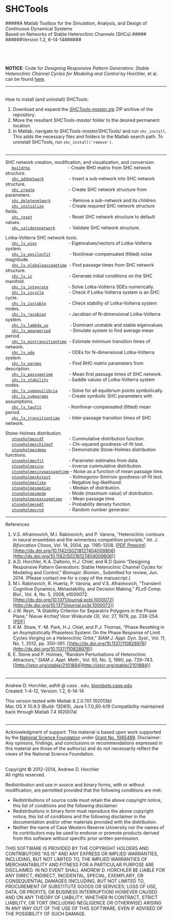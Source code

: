 SHCTools
========
#####A Matlab Toolbox for the Simulation, Analysis, and Design of Continuous Dynamical Systems Based&nbsp;on&nbsp;Networks&nbsp;of&nbsp;Stable&nbsp;Heteroclinic&nbsp;Channels&nbsp;(SHCs).#####
######Version 1.2, 6-14-14######

&nbsp;  
--------

**NOTICE**: Code for *Designing Responsive Pattern Generators: Stable Heteroclinic Channel Cycles for Modeling and Control* by Horchler, et al. can be found [here](https://github.com/horchler/SHCTools/tree/SHC-Design-Paper).

--------

&nbsp;  
How to install (and uninstall) SHCTools:  
 1. Download and expand the *[SHCTools-master.zip](https://github.com/horchler/SHCTools/archive/master.zip)* ZIP archive of the repository.  
 2. Move the resultant *SHCTools-master* folder to the desired permanent location.  
 3. In Matlab, navigate to *SHCTools-master/SHCTools/* and run ```shc_install```. This adds the necessary files and folders to the Matlab search path. To uninstall SHCTools, run ```shc_install('remove')```.  
&nbsp;  

--------

SHC network creation, modification, and visualization, and conversion.  
&nbsp;&nbsp;&nbsp;&nbsp;&nbsp;[```buildrho```](https://github.com/horchler/SHCTools/blob/master/SHCTools/buildrho.m)&nbsp;&nbsp;&nbsp;&nbsp;&nbsp;&nbsp;&nbsp;&nbsp;&nbsp;&nbsp;&nbsp;&nbsp;&nbsp;&nbsp;&nbsp;&nbsp;&nbsp;&nbsp;&nbsp;&nbsp;&nbsp;&nbsp;&nbsp;&nbsp;&nbsp;&nbsp;&nbsp;&nbsp;&nbsp;&nbsp;- Create RHO matrix from SHC network structure.  
&nbsp;&nbsp;&nbsp;&nbsp;&nbsp;[```shc_addnetwork```](https://github.com/horchler/SHCTools/blob/master/SHCTools/shc_addnetwork.m)&nbsp;&nbsp;&nbsp;&nbsp;&nbsp;&nbsp;&nbsp;&nbsp;&nbsp;&nbsp;&nbsp;&nbsp;&nbsp;&nbsp;&nbsp;&nbsp;&nbsp;&nbsp;&nbsp;&nbsp;- Insert a sub-network into SHC network structure.  
&nbsp;&nbsp;&nbsp;&nbsp;&nbsp;[```shc_create```](https://github.com/horchler/SHCTools/blob/master/SHCTools/shc_create.m)&nbsp;&nbsp;&nbsp;&nbsp;&nbsp;&nbsp;&nbsp;&nbsp;&nbsp;&nbsp;&nbsp;&nbsp;&nbsp;&nbsp;&nbsp;&nbsp;&nbsp;&nbsp;&nbsp;&nbsp;&nbsp;&nbsp;&nbsp;&nbsp;&nbsp;&nbsp;&nbsp;- Create SHC network structure from parameters.  
&nbsp;&nbsp;&nbsp;&nbsp;&nbsp;[```shc_deletenetwork```](https://github.com/horchler/SHCTools/blob/master/SHCTools/shc_deletenetwork.m)&nbsp;&nbsp;&nbsp;&nbsp;&nbsp;&nbsp;&nbsp;&nbsp;&nbsp;&nbsp;&nbsp;&nbsp;&nbsp;&nbsp;&nbsp;- Remove a sub-network and its children.  
&nbsp;&nbsp;&nbsp;&nbsp;&nbsp;[```shc_initialize```](https://github.com/horchler/SHCTools/blob/master/SHCTools/shc_initialize.m)&nbsp;&nbsp;&nbsp;&nbsp;&nbsp;&nbsp;&nbsp;&nbsp;&nbsp;&nbsp;&nbsp;&nbsp;&nbsp;&nbsp;&nbsp;&nbsp;&nbsp;&nbsp;&nbsp;&nbsp;- Create required SHC network structure fields.  
&nbsp;&nbsp;&nbsp;&nbsp;&nbsp;[```shc_reset```](https://github.com/horchler/SHCTools/blob/master/SHCTools/shc_reset.m)&nbsp;&nbsp;&nbsp;&nbsp;&nbsp;&nbsp;&nbsp;&nbsp;&nbsp;&nbsp;&nbsp;&nbsp;&nbsp;&nbsp;&nbsp;&nbsp;&nbsp;&nbsp;&nbsp;&nbsp;&nbsp;&nbsp;&nbsp;&nbsp;&nbsp;&nbsp;&nbsp;&nbsp;&nbsp;- Reset SHC network structure to default values.  
&nbsp;&nbsp;&nbsp;&nbsp;&nbsp;[```shc_validatenetwork```](https://github.com/horchler/SHCTools/blob/master/SHCTools/shc_validatenetwork.m)&nbsp;&nbsp;&nbsp;&nbsp;&nbsp;&nbsp;&nbsp;&nbsp;&nbsp;&nbsp;&nbsp;- Validate SHC network structure.

Lotka-Volterra SHC network tools.  
&nbsp;&nbsp;&nbsp;&nbsp;&nbsp;[```shc_lv_eigs```](https://github.com/horchler/SHCTools/blob/master/SHCTools/shc_lv_eigs.m)&nbsp;&nbsp;&nbsp;&nbsp;&nbsp;&nbsp;&nbsp;&nbsp;&nbsp;&nbsp;&nbsp;&nbsp;&nbsp;&nbsp;&nbsp;&nbsp;&nbsp;&nbsp;&nbsp;&nbsp;&nbsp;&nbsp;&nbsp;&nbsp;&nbsp;- Eigenvalues/vectors of Lotka-Volterra system.  
&nbsp;&nbsp;&nbsp;&nbsp;&nbsp;[```shc_lv_epsilonfit```](https://github.com/horchler/SHCTools/blob/master/SHCTools/shc_lv_epsilonfit.m)&nbsp;&nbsp;&nbsp;&nbsp;&nbsp;&nbsp;&nbsp;&nbsp;&nbsp;&nbsp;&nbsp;&nbsp;&nbsp;&nbsp;&nbsp;- Nonlinear-compensated (fitted) noise magnitude.  
&nbsp;&nbsp;&nbsp;&nbsp;&nbsp;[```shc_lv_globalpassagetime```](https://github.com/horchler/SHCTools/blob/master/SHCTools/shc_lv_globalpassagetime.m)&nbsp;&nbsp;- Find passage times from SHC network structure.  
&nbsp;&nbsp;&nbsp;&nbsp;&nbsp;[```shc_lv_ic```](https://github.com/horchler/SHCTools/blob/master/SHCTools/shc_lv_ic.m)&nbsp;&nbsp;&nbsp;&nbsp;&nbsp;&nbsp;&nbsp;&nbsp;&nbsp;&nbsp;&nbsp;&nbsp;&nbsp;&nbsp;&nbsp;&nbsp;&nbsp;&nbsp;&nbsp;&nbsp;&nbsp;&nbsp;&nbsp;&nbsp;&nbsp;&nbsp;&nbsp;&nbsp;&nbsp;- Generate initial conditions on the SHC manifold.  
&nbsp;&nbsp;&nbsp;&nbsp;&nbsp;[```shc_lv_integrate```](https://github.com/horchler/SHCTools/blob/master/SHCTools/shc_lv_integrate.m)&nbsp;&nbsp;&nbsp;&nbsp;&nbsp;&nbsp;&nbsp;&nbsp;&nbsp;&nbsp;&nbsp;&nbsp;&nbsp;&nbsp;&nbsp;&nbsp;- Solve Lotka-Volterra SDEs numerically.  
&nbsp;&nbsp;&nbsp;&nbsp;&nbsp;[```shc_lv_iscycle```](https://github.com/horchler/SHCTools/blob/master/SHCTools/shc_lv_iscycle.m)&nbsp;&nbsp;&nbsp;&nbsp;&nbsp;&nbsp;&nbsp;&nbsp;&nbsp;&nbsp;&nbsp;&nbsp;&nbsp;&nbsp;&nbsp;&nbsp;&nbsp;&nbsp;&nbsp;&nbsp;- Check if Lotka-Volterra system is an SHC cycle.  
&nbsp;&nbsp;&nbsp;&nbsp;&nbsp;[```shc_lv_isstable```](https://github.com/horchler/SHCTools/blob/master/SHCTools/shc_lv_isstable.m)&nbsp;&nbsp;&nbsp;&nbsp;&nbsp;&nbsp;&nbsp;&nbsp;&nbsp;&nbsp;&nbsp;&nbsp;&nbsp;&nbsp;&nbsp;&nbsp;&nbsp;&nbsp;- Check stability of Lotka-Volterra system nodes.  
&nbsp;&nbsp;&nbsp;&nbsp;&nbsp;[```shc_lv_jacobian```](https://github.com/horchler/SHCTools/blob/master/SHCTools/shc_lv_jacobian.m)&nbsp;&nbsp;&nbsp;&nbsp;&nbsp;&nbsp;&nbsp;&nbsp;&nbsp;&nbsp;&nbsp;&nbsp;&nbsp;&nbsp;&nbsp;&nbsp;&nbsp;&nbsp;- Jacobian of N-dimensional Lotka-Volterra system.  
&nbsp;&nbsp;&nbsp;&nbsp;&nbsp;[```shc_lv_lambda_us```](https://github.com/horchler/SHCTools/blob/master/SHCTools/shc_lv_lambda_us.m)&nbsp;&nbsp;&nbsp;&nbsp;&nbsp;&nbsp;&nbsp;&nbsp;&nbsp;&nbsp;&nbsp;&nbsp;&nbsp;&nbsp;&nbsp;&nbsp;&nbsp;- Dominant unstable and stable eigenvalues.  
&nbsp;&nbsp;&nbsp;&nbsp;&nbsp;[```shc_lv_meanperiod```](https://github.com/horchler/SHCTools/blob/master/SHCTools/shc_lv_meanperiod.m)&nbsp;&nbsp;&nbsp;&nbsp;&nbsp;&nbsp;&nbsp;&nbsp;&nbsp;&nbsp;&nbsp;&nbsp;&nbsp;&nbsp;&nbsp;- Simulate system to find average mean period.  
&nbsp;&nbsp;&nbsp;&nbsp;&nbsp;[```shc_lv_mintransitiontime```](https://github.com/horchler/SHCTools/blob/master/SHCTools/shc_lv_mintransitiontime.m)&nbsp;&nbsp;- Estimate minimum transition times of network.  
&nbsp;&nbsp;&nbsp;&nbsp;&nbsp;[```shc_lv_ode```](https://github.com/horchler/SHCTools/blob/master/SHCTools/shc_lv_ode.m)&nbsp;&nbsp;&nbsp;&nbsp;&nbsp;&nbsp;&nbsp;&nbsp;&nbsp;&nbsp;&nbsp;&nbsp;&nbsp;&nbsp;&nbsp;&nbsp;&nbsp;&nbsp;&nbsp;&nbsp;&nbsp;&nbsp;&nbsp;&nbsp;&nbsp;&nbsp;&nbsp;- ODEs for N-dimensional Lotka-Volterra system.  
&nbsp;&nbsp;&nbsp;&nbsp;&nbsp;[```shc_lv_params```](https://github.com/horchler/SHCTools/blob/master/SHCTools/shc_lv_params.m)&nbsp;&nbsp;&nbsp;&nbsp;&nbsp;&nbsp;&nbsp;&nbsp;&nbsp;&nbsp;&nbsp;&nbsp;&nbsp;&nbsp;&nbsp;&nbsp;&nbsp;&nbsp;&nbsp;&nbsp;&nbsp;&nbsp;- Find RHO matrix parameters from description.  
&nbsp;&nbsp;&nbsp;&nbsp;&nbsp;[```shc_lv_passagetime```](https://github.com/horchler/SHCTools/blob/master/SHCTools/shc_lv_passagetime.m)&nbsp;&nbsp;&nbsp;&nbsp;&nbsp;&nbsp;&nbsp;&nbsp;&nbsp;&nbsp;&nbsp;&nbsp;&nbsp;- Mean first passage times of SHC network.  
&nbsp;&nbsp;&nbsp;&nbsp;&nbsp;[```shc_lv_stability```](https://github.com/horchler/SHCTools/blob/master/SHCTools/shc_lv_stability.m)&nbsp;&nbsp;&nbsp;&nbsp;&nbsp;&nbsp;&nbsp;&nbsp;&nbsp;&nbsp;&nbsp;&nbsp;&nbsp;&nbsp;&nbsp;&nbsp;- Saddle values of Lotka-Volterra system nodes.  
&nbsp;&nbsp;&nbsp;&nbsp;&nbsp;[```shc_lv_symequilibria```](https://github.com/horchler/SHCTools/blob/master/SHCTools/shc_lv_symequilibria.m)&nbsp;&nbsp;&nbsp;&nbsp;&nbsp;&nbsp;&nbsp;&nbsp;&nbsp;- Solve for all equlibrium points symbolically.  
&nbsp;&nbsp;&nbsp;&nbsp;&nbsp;[```shc_lv_symparams```](https://github.com/horchler/SHCTools/blob/master/SHCTools/shc_lv_symparams.m)&nbsp;&nbsp;&nbsp;&nbsp;&nbsp;&nbsp;&nbsp;&nbsp;&nbsp;&nbsp;&nbsp;&nbsp;&nbsp;&nbsp;&nbsp;&nbsp;- Create symbolic SHC parameters with assumptions.  
&nbsp;&nbsp;&nbsp;&nbsp;&nbsp;[```shc_lv_taufit```](https://github.com/horchler/SHCTools/blob/master/SHCTools/shc_lv_taufit.m)&nbsp;&nbsp;&nbsp;&nbsp;&nbsp;&nbsp;&nbsp;&nbsp;&nbsp;&nbsp;&nbsp;&nbsp;&nbsp;&nbsp;&nbsp;&nbsp;&nbsp;&nbsp;&nbsp;&nbsp;&nbsp;- Nonlinear-compensated (fitted) mean period.  
&nbsp;&nbsp;&nbsp;&nbsp;&nbsp;[```shc_lv_transitiontime```](https://github.com/horchler/SHCTools/blob/master/SHCTools/shc_lv_transitiontime.m)&nbsp;&nbsp;&nbsp;&nbsp;&nbsp;&nbsp;&nbsp;- Inter-passage transition times of SHC network.

Stone-Holmes distribution.  
&nbsp;&nbsp;&nbsp;&nbsp;&nbsp;[```stoneholmescdf```](https://github.com/horchler/SHCTools/blob/master/SHCTools/stoneholmes/stoneholmescdf.m)&nbsp;&nbsp;&nbsp;&nbsp;&nbsp;&nbsp;&nbsp;&nbsp;&nbsp;&nbsp;&nbsp;&nbsp;&nbsp;&nbsp;&nbsp;&nbsp;&nbsp;&nbsp;&nbsp;&nbsp;- Cummulative distribution function.  
&nbsp;&nbsp;&nbsp;&nbsp;&nbsp;[```stoneholmeschi2gof```](https://github.com/horchler/SHCTools/blob/master/SHCTools/stoneholmes/stoneholmeschi2gof.m)&nbsp;&nbsp;&nbsp;&nbsp;&nbsp;&nbsp;&nbsp;&nbsp;&nbsp;&nbsp;&nbsp;&nbsp;&nbsp;- Chi-squared goodness-of-fit test.  
&nbsp;&nbsp;&nbsp;&nbsp;&nbsp;[```stoneholmesdemo```](https://github.com/horchler/SHCTools/blob/master/SHCTools/stoneholmes/stoneholmesdemo.m)&nbsp;&nbsp;&nbsp;&nbsp;&nbsp;&nbsp;&nbsp;&nbsp;&nbsp;&nbsp;&nbsp;&nbsp;&nbsp;&nbsp;&nbsp;&nbsp;&nbsp;&nbsp;- Demonstrate Stone-Holmes distribution functions.  
&nbsp;&nbsp;&nbsp;&nbsp;&nbsp;[```stoneholmesfit```](https://github.com/horchler/SHCTools/blob/master/SHCTools/stoneholmes/stoneholmesfit.m)&nbsp;&nbsp;&nbsp;&nbsp;&nbsp;&nbsp;&nbsp;&nbsp;&nbsp;&nbsp;&nbsp;&nbsp;&nbsp;&nbsp;&nbsp;&nbsp;&nbsp;&nbsp;&nbsp;&nbsp;- Parameter estimates from data.  
&nbsp;&nbsp;&nbsp;&nbsp;&nbsp;[```stoneholmesinv```](https://github.com/horchler/SHCTools/blob/master/SHCTools/stoneholmes/stoneholmesinv.m)&nbsp;&nbsp;&nbsp;&nbsp;&nbsp;&nbsp;&nbsp;&nbsp;&nbsp;&nbsp;&nbsp;&nbsp;&nbsp;&nbsp;&nbsp;&nbsp;&nbsp;&nbsp;&nbsp;&nbsp;- Inverse cummulative distribution.  
&nbsp;&nbsp;&nbsp;&nbsp;&nbsp;[```stoneholmesinvpassagetime```](https://github.com/horchler/SHCTools/blob/master/SHCTools/stoneholmes/stoneholmesinvpassagetime.m)&nbsp;- Noise as a function of mean passage time.  
&nbsp;&nbsp;&nbsp;&nbsp;&nbsp;[```stoneholmeskstest```](https://github.com/horchler/SHCTools/blob/master/SHCTools/stoneholmes/stoneholmeskstest.m)&nbsp;&nbsp;&nbsp;&nbsp;&nbsp;&nbsp;&nbsp;&nbsp;&nbsp;&nbsp;&nbsp;&nbsp;&nbsp;&nbsp;&nbsp;- Kolmogorov-Smirnov goodness-of-fit test.  
&nbsp;&nbsp;&nbsp;&nbsp;&nbsp;[```stoneholmeslike```](https://github.com/horchler/SHCTools/blob/master/SHCTools/stoneholmes/stoneholmeslike.m)&nbsp;&nbsp;&nbsp;&nbsp;&nbsp;&nbsp;&nbsp;&nbsp;&nbsp;&nbsp;&nbsp;&nbsp;&nbsp;&nbsp;&nbsp;&nbsp;&nbsp;&nbsp;- Negative log-likelihood.  
&nbsp;&nbsp;&nbsp;&nbsp;&nbsp;[```stoneholmesmedian```](https://github.com/horchler/SHCTools/blob/master/SHCTools/stoneholmes/stoneholmesmedian.m)&nbsp;&nbsp;&nbsp;&nbsp;&nbsp;&nbsp;&nbsp;&nbsp;&nbsp;&nbsp;&nbsp;&nbsp;&nbsp;&nbsp;&nbsp;- Median of distribution.   
&nbsp;&nbsp;&nbsp;&nbsp;&nbsp;[```stoneholmesmode```](https://github.com/horchler/SHCTools/blob/master/SHCTools/stoneholmes/stoneholmesmode.m)&nbsp;&nbsp;&nbsp;&nbsp;&nbsp;&nbsp;&nbsp;&nbsp;&nbsp;&nbsp;&nbsp;&nbsp;&nbsp;&nbsp;&nbsp;&nbsp;&nbsp;&nbsp;- Mode (maximum value) of distribution.  
&nbsp;&nbsp;&nbsp;&nbsp;&nbsp;[```stoneholmespassagetime```](https://github.com/horchler/SHCTools/blob/master/SHCTools/stoneholmes/stoneholmespassagetime.m)&nbsp;&nbsp;&nbsp;&nbsp;&nbsp;&nbsp;- Mean passage time.  
&nbsp;&nbsp;&nbsp;&nbsp;&nbsp;[```stoneholmespdf```](https://github.com/horchler/SHCTools/blob/master/SHCTools/stoneholmes/stoneholmespdf.m)&nbsp;&nbsp;&nbsp;&nbsp;&nbsp;&nbsp;&nbsp;&nbsp;&nbsp;&nbsp;&nbsp;&nbsp;&nbsp;&nbsp;&nbsp;&nbsp;&nbsp;&nbsp;&nbsp;&nbsp;- Probability density function.  
&nbsp;&nbsp;&nbsp;&nbsp;&nbsp;[```stoneholmesrnd```](https://github.com/horchler/SHCTools/blob/master/SHCTools/stoneholmes/stoneholmesrnd.m)&nbsp;&nbsp;&nbsp;&nbsp;&nbsp;&nbsp;&nbsp;&nbsp;&nbsp;&nbsp;&nbsp;&nbsp;&nbsp;&nbsp;&nbsp;&nbsp;&nbsp;&nbsp;&nbsp;&nbsp;- Random number generator.
&nbsp;  

--------

References  
 1. V.S. Afraimovich, M.I. Rabinovich, and P. Varona, &#8220;Heteroclinic contours in neural ensembles and the winnerless competition principle,&#8221; *Int. J. Bifurcation Chaos*, Vol. 14, 2004, pp. 1195&ndash;1208. [[PDF Preprint](http://arxiv.org/abs/nlin/0304016)] [[http://dx.doi.org/10.1142/S0218127404009806](http://dx.doi.org/10.1142/S0218127404009806)]  
 2. A.D. Horchler, K.A. Daltorio, H.J. Chiel, and R.D Quinn &#8220;Designing Responsive Pattern Generators: Stable Heteroclinic Channel Cycles for Modeling and Control,&#8221; *Bioinspir. Biomim.*, Submitted for review, Jun. 2014. (Please contact me for a copy of the manuscript.)  
 3. M.I. Rabinovich, R. Huerta, P. Varona, and V.S. Afraimovich, &#8220;Transient Cognitive Dynamics, Metastability, and Decision Making,&#8221; *PLoS Comp. Biol.*, Vol. 4, No. 5, 2008, e1000072. [[http://dx.doi.org/10.1371/journal.pcbi.1000072](http://dx.doi.org/10.1371/journal.pcbi.1000072)]  
 4. J.W. Reyn, &#8220;A Stability Criterion for Separatrix Polygons in the Phase Plane,&#8221; *Nieuw Archief Voor Wiskunde (3)*, Vol. 27, 1979, pp. 238&ndash;254. [[PDF](https://github.com/horchler/SHCTools/blob/master/references/reyn_criterion_1979.pdf?raw=true)]  
 5. K.M. Shaw, Y.-M. Park, H.J. Chiel, and P.J. Thomas, &#8220;Phase Resetting in an Asymptotically Phaseless System: On the Phase Response of Limit Cycles Verging on a Heteroclinic Orbit,&#8221; *SIAM J. Appl. Dyn. Syst.*, Vol. 11, No. 1, 2012, pp. 350&ndash;391. [[http://dx.doi.org/10.1137/110828976](http://dx.doi.org/10.1137/110828976)]  
 6. E. Stone and P. Holmes, &#8220;Random Perturbations of Heteroclinic Attractors,&#8221; *SIAM J. Appl. Math.*, Vol. 50, No. 3, 1990, pp. 726&ndash;743. [[http://jstor.org/stable/2101884](http://jstor.org/stable/2101884)]  
&nbsp;  

--------

Andrew D. Horchler, *adh9 @ case . edu*, [biorobots.case.edu](http://biorobots.case.edu/)  
Created: 1-4-12, Version: 1.2, 6-14-14  

This version tested with Matlab 8.2.0.701 (R2013b)  
Mac OS X 10.9.3 (Build: 13D65), Java 1.7.0_60-b19 
Compatibility maintained back through Matlab 7.4 (R2007a)  
&nbsp;  

--------

Acknowledgment of support: This material is based upon work supported by the [National Science Foundation](http://www.nsf.gov/) under [Grant No.&nbsp;1065489](http://www.nsf.gov/awardsearch/showAward.do?AwardNumber=1065489). Disclaimer: Any opinions, findings, and conclusions or recommendations expressed in this material are those of the author(s) and do not necessarily reflect the views of the National Science Foundation.  
&nbsp;  

Copyright &copy; 2012&ndash;2014, Andrew D. Horchler  
All rights reserved.  

Redistribution and use in source and binary forms, with or without modification, are permitted provided that the following conditions are met:
 * Redistributions of source code must retain the above copyright notice, this list of conditions and the following disclaimer.
 * Redistributions in binary form must reproduce the above copyright notice, this list of conditions and the following disclaimer in the documentation and/or other materials provided with the distribution.
 * Neither the name of Case Western Reserve University nor the names of its contributors may be used to endorse or promote products derived from this software without specific prior written permission.

THIS SOFTWARE IS PROVIDED BY THE COPYRIGHT HOLDERS AND CONTRIBUTORS "AS IS" AND ANY EXPRESS OR IMPLIED WARRANTIES, INCLUDING, BUT NOT LIMITED TO, THE IMPLIED WARRANTIES OF MERCHANTABILITY AND FITNESS FOR A PARTICULAR PURPOSE ARE DISCLAIMED. IN NO EVENT SHALL ANDREW D. HORCHLER BE LIABLE FOR ANY DIRECT, INDIRECT, INCIDENTAL, SPECIAL, EXEMPLARY, OR CONSEQUENTIAL DAMAGES (INCLUDING, BUT NOT LIMITED TO, PROCUREMENT OF SUBSTITUTE GOODS OR SERVICES; LOSS OF USE, DATA, OR PROFITS; OR BUSINESS INTERRUPTION) HOWEVER CAUSED AND ON ANY THEORY OF LIABILITY, WHETHER IN CONTRACT, STRICT LIABILITY, OR TORT (INCLUDING NEGLIGENCE OR OTHERWISE) ARISING IN ANY WAY OUT OF THE USE OF THIS SOFTWARE, EVEN IF ADVISED OF THE POSSIBILITY OF SUCH DAMAGE.